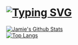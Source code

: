 


# [![Typing SVG](https://readme-typing-svg.demolab.com?font=Feria+Code&duration=3000&pause=250&width=435&lines=Hi!+I'm+Jamie...;I+like+Design%2C+Software%2C+and+ML.;%3AD)](https://git.io/typing-svg)

[![Jamie's Github Stats](https://github-readme-stats.vercel.app/api?username=JamieDoe&hide=stars,prs&theme=github_dark)](https://github.com/JamieDoe/github-readme-stats)
<br>
[![Top Langs](https://github-readme-stats.vercel.app/api/top-langs/?username=JamieDoe&layout=compact)](https://github.com/JamieDoe/github-readme-stats)
